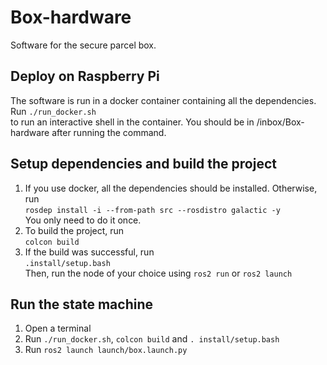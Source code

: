 # Box-hardware
Software for the secure parcel box.
## Deploy on Raspberry Pi
The software is run in  a docker container containing all the dependencies. Run<bt/>
`./run_docker.sh`<br/>
to run an interactive shell in the container. You should be in /inbox/Box-hardware after running the command.
## Setup dependencies and build the project
1. If you use docker, all the dependencies should be installed. Otherwise, run <br/>
`rosdep install -i --from-path src --rosdistro galactic -y`<br/>
You only need to do it once.<br/>
2. To build the project, run <br/>
`colcon build` <br/>
3. If the build was successful, run <br/>
`.install/setup.bash` <br/>
Then, run the node of your choice using `ros2 run` or `ros2 launch`
## Run the state machine
1. Open a terminal <br/>
2. Run `./run_docker.sh`, `colcon build` and `. install/setup.bash` <br/>
3. Run `ros2 launch launch/box.launch.py` <br/>
